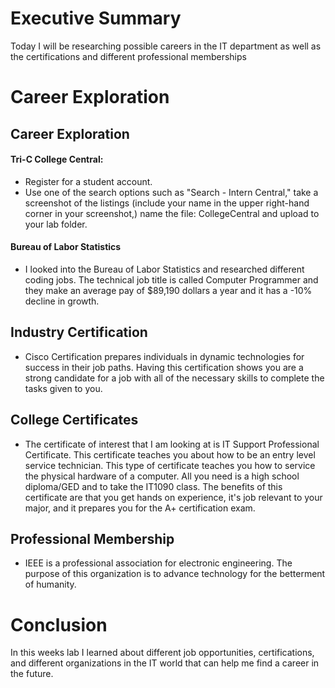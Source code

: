
# Executive Summary
Today I will be researching possible careers in the IT department as well as the certifications and different professional memberships
# Career Exploration
## Career Exploration

#### Tri-C College Central: 
* Register for a student account.
* Use one of the search options such as "Search - Intern Central," take a screenshot of the listings (include your name in the upper right-hand corner in your screenshot,)  name the file: CollegeCentral and upload to your lab folder. 

#### Bureau of Labor Statistics
* I looked into the Bureau of Labor Statistics and researched different coding jobs. The technical job title is called Computer Programmer and they make an average pay of $89,190 dollars a year and it has a -10% decline in growth.


## Industry Certification
* Cisco Certification prepares individuals in dynamic technologies for success in their job paths. Having this certification shows you are a strong candidate for a job with all of the necessary skills to complete the tasks given to you.
## College Certificates
* The certificate of interest that I am looking at is IT Support Professional Certificate. This certificate teaches you about how to be an entry level service technician. This type of certificate teaches you how to service the physical hardware of a computer. All you need is a high school diploma/GED and to take the IT1090 class. The benefits of this certificate are that you get hands on experience, it's job relevant to your major, and it prepares you for the A+ certification exam.


## Professional Membership
* IEEE is a professional association for electronic engineering. The purpose of this organization is to advance technology for the betterment of humanity.

# Conclusion
In this weeks lab I learned about different job opportunities, certifications, and different organizations in the IT world that can help me find a career in the future.
